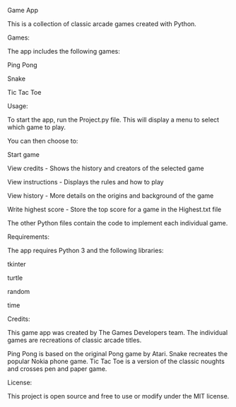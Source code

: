 Game App

This is a collection of classic arcade games created with Python.


Games:

The app includes the following games:

Ping Pong

Snake

Tic Tac Toe


Usage:

To start the app, run the Project.py file. This will display a menu to select which game to play.

You can then choose to:

Start game

View credits - Shows the history and creators of the selected game

View instructions - Displays the rules and how to play

View history - More details on the origins and background of the game

Write highest score - Store the top score for a game in the Highest.txt file

The other Python files contain the code to implement each individual game.


Requirements:

The app requires Python 3 and the following libraries:

tkinter

turtle

random

time


Credits:

This game app was created by The Games Developers team. The individual games are recreations of classic arcade titles.

Ping Pong is based on the original Pong game by Atari. Snake recreates the popular Nokia phone game. Tic Tac Toe is a version of the classic noughts and crosses pen and paper game.


License:

This project is open source and free to use or modify under the MIT license.

